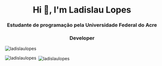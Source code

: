 <h1 align="center">Hi 👋, I'm Ladislau Lopes</h1>
<h3 align="center">Estudante de programação pela Universidade Federal do Acre</h3>
<h3 align="center">Developer</h3>

<p align="left"> <img src="https://komarev.com/ghpvc/?username=ladislaulopes&label=Profile%20views&color=0e75b6&style=flat" alt="ladislaulopes" /> </p>





<p><img align="left" src="https://github-readme-stats.vercel.app/api/top-langs?username=ladislaulopes&show_icons=true&locale=en&layout=compact" alt="ladislaulopes" /></p>

<p>&nbsp;<img align="center" src="https://github-readme-stats.vercel.app/api?username=ladislaulopes&show_icons=true&theme=dracula&locale=en" alt="ladislaulopes" /></p>
